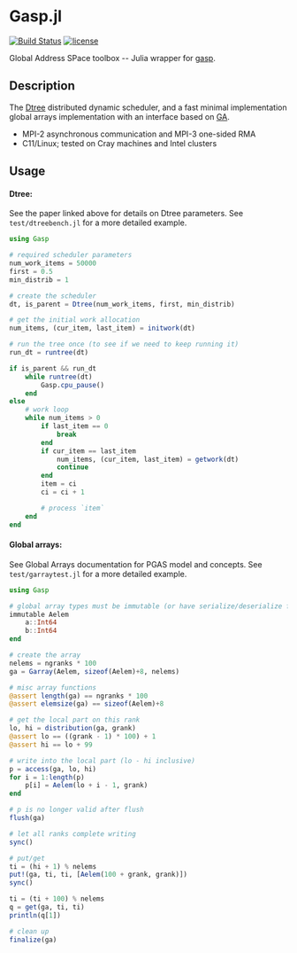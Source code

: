 Gasp.jl
=======

[![Build Status](https://travis-ci.org/kpamnany/Gasp.jl.svg?branch=master)](https://travis-ci.org/kpamnany/Gasp.jl)
[![license](https://img.shields.io/github/license/mashape/apistatus.svg)](https://github.com/kpamnany/Gasp.jl/blob/master/LICENSE)

Global Address SPace toolbox -- Julia wrapper for [gasp](https://github.com/kpamnany/gasp).

## Description

The [Dtree](http://dx.doi.org/10.1007/978-3-319-20119-1_10) distributed dynamic scheduler, and a fast minimal implementation global
arrays implementation with an interface based on [GA](http://hpc.pnl.gov/globalarrays/index.shtml).

+ MPI-2 asynchronous communication and MPI-3 one-sided RMA
+ C11/Linux; tested on Cray machines and Intel clusters

## Usage

#### Dtree:

See the paper linked above for details on Dtree parameters. See `test/dtreebench.jl` for a more detailed example.
```julia
using Gasp

# required scheduler parameters
num_work_items = 50000
first = 0.5
min_distrib = 1

# create the scheduler
dt, is_parent = Dtree(num_work_items, first, min_distrib)

# get the initial work allocation
num_items, (cur_item, last_item) = initwork(dt)

# run the tree once (to see if we need to keep running it)
run_dt = runtree(dt)

if is_parent && run_dt
    while runtree(dt)
        Gasp.cpu_pause()
    end
else
    # work loop
    while num_items > 0
        if last_item == 0
            break
        end
        if cur_item == last_item
            num_items, (cur_item, last_item) = getwork(dt)
            continue
        end
        item = ci
        ci = ci + 1

        # process `item`
    end
end
```

#### Global arrays:

See Global Arrays documentation for PGAS model and concepts. See `test/garraytest.jl` for a more detailed example.
```julia
using Gasp

# global array types must be immutable (or have serialize/deserialize functions)
immutable Aelem
    a::Int64
    b::Int64
end

# create the array
nelems = ngranks * 100
ga = Garray(Aelem, sizeof(Aelem)+8, nelems)

# misc array functions
@assert length(ga) == ngranks * 100
@assert elemsize(ga) == sizeof(Aelem)+8

# get the local part on this rank
lo, hi = distribution(ga, grank)
@assert lo == ((grank - 1) * 100) + 1
@assert hi == lo + 99

# write into the local part (lo - hi inclusive)
p = access(ga, lo, hi)
for i = 1:length(p)
    p[i] = Aelem(lo + i - 1, grank)
end

# p is no longer valid after flush
flush(ga)

# let all ranks complete writing
sync()

# put/get
ti = (hi + 1) % nelems
put!(ga, ti, ti, [Aelem(100 + grank, grank)])
sync()

ti = (ti + 100) % nelems
q = get(ga, ti, ti)
println(q[1])

# clean up
finalize(ga)
```

